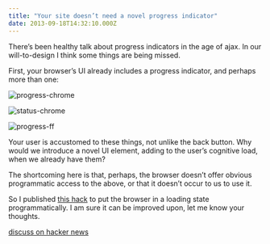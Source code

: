 ```yaml
---
title: "Your site doesn’t need a novel progress indicator"
date: 2013-09-18T14:32:10.000Z
---
```


There’s been healthy talk about progress indicators in the age of ajax. In our will-to-design I think some things are being missed.

First, your browser’s UI already includes a progress indicator, and perhaps more than one:


![progress-chrome](http://clipperhouse.files.wordpress.com/2013/09/progress-chrome2.png)



![status-chrome](http://clipperhouse.files.wordpress.com/2013/09/status-chrome1.png)



![progress-ff](http://clipperhouse.files.wordpress.com/2013/09/progress-ff.png)



Your user is accustomed to these things, not unlike the back button. Why would we introduce a novel UI element, adding to the user’s cognitive load, when we already have them?

The shortcoming here is that, perhaps, the browser doesn’t offer obvious programmatic access to the above, or that it doesn’t occur to us to use it.

So I published [this hack](https://gist.github.com/clipperhouse/6600675) to put the browser in a loading state programmatically. I am sure it can be improved upon, let me know your thoughts.

[discuss on hacker news](https://news.ycombinator.com/item?id=6405483)
